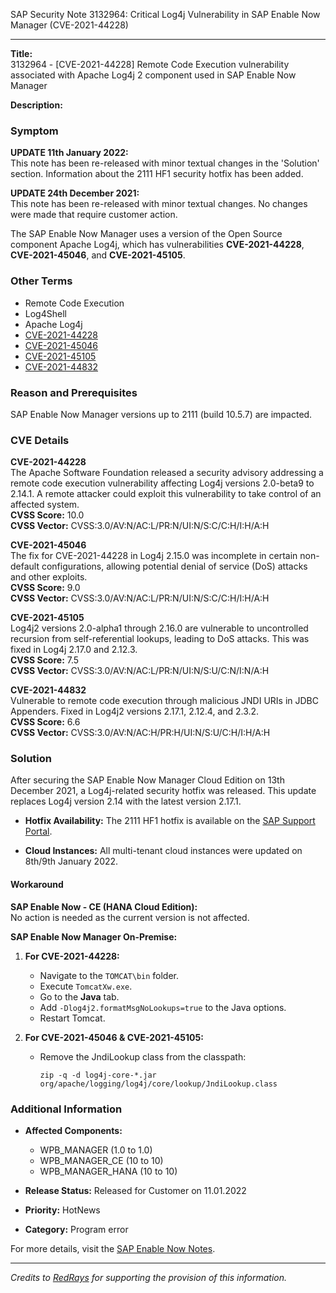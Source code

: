 SAP Security Note 3132964: Critical Log4j Vulnerability in SAP Enable Now Manager (CVE-2021-44228)

---

**Title:**  
3132964 - [CVE-2021-44228] Remote Code Execution vulnerability associated with Apache Log4j 2 component used in SAP Enable Now Manager

**Description:**

### Symptom

**UPDATE 11th January 2022:**  
This note has been re-released with minor textual changes in the 'Solution' section. Information about the 2111 HF1 security hotfix has been added.

**UPDATE 24th December 2021:**  
This note has been re-released with minor textual changes. No changes were made that require customer action.

The SAP Enable Now Manager uses a version of the Open Source component Apache Log4j, which has vulnerabilities **CVE-2021-44228**, **CVE-2021-45046**, and **CVE-2021-45105**.

### Other Terms

- Remote Code Execution
- Log4Shell
- Apache Log4j
- [CVE-2021-44228](https://cve.mitre.org/cgi-bin/cvename.cgi?name=CVE-2021-44228)
- [CVE-2021-45046](https://cve.mitre.org/cgi-bin/cvename.cgi?name=CVE-2021-45046)
- [CVE-2021-45105](https://cve.mitre.org/cgi-bin/cvename.cgi?name=CVE-2021-45105)
- [CVE-2021-44832](https://cve.mitre.org/cgi-bin/cvename.cgi?name=CVE-2021-44832)

### Reason and Prerequisites

SAP Enable Now Manager versions up to 2111 (build 10.5.7) are impacted.

### CVE Details

**CVE-2021-44228**  
The Apache Software Foundation released a security advisory addressing a remote code execution vulnerability affecting Log4j versions 2.0-beta9 to 2.14.1. A remote attacker could exploit this vulnerability to take control of an affected system.  
**CVSS Score:** 10.0  
**CVSS Vector:** CVSS:3.0/AV:N/AC:L/PR:N/UI:N/S:C/C:H/I:H/A:H

**CVE-2021-45046**  
The fix for CVE-2021-44228 in Log4j 2.15.0 was incomplete in certain non-default configurations, allowing potential denial of service (DoS) attacks and other exploits.  
**CVSS Score:** 9.0  
**CVSS Vector:** CVSS:3.0/AV:N/AC:L/PR:N/UI:N/S:C/C:H/I:H/A:H

**CVE-2021-45105**  
Log4j2 versions 2.0-alpha1 through 2.16.0 are vulnerable to uncontrolled recursion from self-referential lookups, leading to DoS attacks. This was fixed in Log4j 2.17.0 and 2.12.3.  
**CVSS Score:** 7.5  
**CVSS Vector:** CVSS:3.0/AV:N/AC:L/PR:N/UI:N/S:U/C:N/I:N/A:H

**CVE-2021-44832**  
Vulnerable to remote code execution through malicious JNDI URIs in JDBC Appenders. Fixed in Log4j2 versions 2.17.1, 2.12.4, and 2.3.2.  
**CVSS Score:** 6.6  
**CVSS Vector:** CVSS:3.0/AV:N/AC:H/PR:H/UI:N/S:U/C:H/I:H/A:H

### Solution

After securing the SAP Enable Now Manager Cloud Edition on 13th December 2021, a Log4j-related security hotfix was released. This update replaces Log4j version 2.14 with the latest version 2.17.1.

- **Hotfix Availability:** The 2111 HF1 hotfix is available on the [SAP Support Portal](https://me.sap.com/).

- **Cloud Instances:** All multi-tenant cloud instances were updated on 8th/9th January 2022.

#### Workaround

**SAP Enable Now - CE (HANA Cloud Edition):**  
No action is needed as the current version is not affected.

**SAP Enable Now Manager On-Premise:**

1. **For CVE-2021-44228:**
   - Navigate to the `TOMCAT\bin` folder.
   - Execute `TomcatXw.exe`.
   - Go to the **Java** tab.
   - Add `-Dlog4j2.formatMsgNoLookups=true` to the Java options.
   - Restart Tomcat.

2. **For CVE-2021-45046 & CVE-2021-45105:**
   - Remove the JndiLookup class from the classpath:
     ```
     zip -q -d log4j-core-*.jar org/apache/logging/log4j/core/lookup/JndiLookup.class
     ```

### Additional Information

- **Affected Components:**  
  - WPB_MANAGER (1.0 to 1.0)
  - WPB_MANAGER_CE (10 to 10)
  - WPB_MANAGER_HANA (10 to 10)

- **Release Status:** Released for Customer on 11.01.2022
- **Priority:** HotNews
- **Category:** Program error

For more details, visit the [SAP Enable Now Notes](https://me.sap.com/notes/0003132964).

---

*Credits to [RedRays](https://redrays.io) for supporting the provision of this information.*